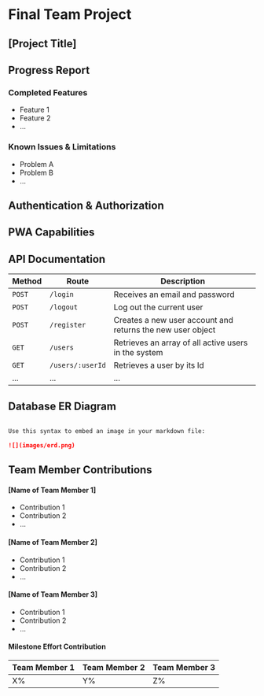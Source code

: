 # Final Team Project

## [Project Title]

## Progress Report

### Completed Features

* Feature 1
* Feature 2
* ...

### Known Issues & Limitations

* Problem A
* Problem B
* ...


## Authentication & Authorization

<!-- Describe your authentication and authorization processes. What techniques are you using? What data is being stored where and how? How do you now it's secure? How are you making sure users only access what they are allowed to? -->

## PWA Capabilities

<!-- Describe features available to your users offline, caching strategy, installability, theming, etc. -->


## API Documentation

Method | Route                 | Description
------ | --------------------- | ---------
`POST` | `/login`              | Receives an email and password
`POST` | `/logout`             | Log out the current user
`POST` | `/register`           | Creates a new user account and returns the new user object
`GET`  | `/users`              | Retrieves an array of all active users in the system
`GET`  | `/users/:userId`      | Retrieves a user by its Id
...    | ...                   | ...


## Database ER Diagram

```markdown

Use this syntax to embed an image in your markdown file:

![](images/erd.png)
```



## Team Member Contributions

#### [Name of Team Member 1]

* Contribution 1
* Contribution 2
* ...

#### [Name of Team Member 2]

* Contribution 1
* Contribution 2
* ...

#### [Name of Team Member 3]

* Contribution 1
* Contribution 2
* ...

#### Milestone Effort Contribution

<!-- Must add to 100% -->

Team Member 1 | Team Member 2 | Team Member 3
------------- | ------------- | --------------
X%            | Y%            | Z%